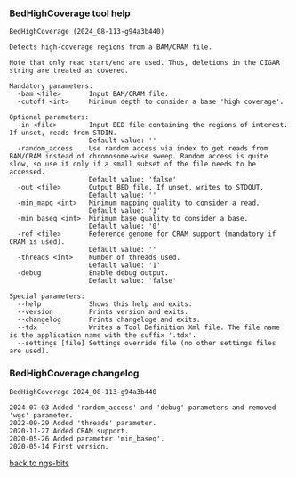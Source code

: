 ### BedHighCoverage tool help
	BedHighCoverage (2024_08-113-g94a3b440)
	
	Detects high-coverage regions from a BAM/CRAM file.
	
	Note that only read start/end are used. Thus, deletions in the CIGAR string are treated as covered.
	
	Mandatory parameters:
	  -bam <file>       Input BAM/CRAM file.
	  -cutoff <int>     Minimum depth to consider a base 'high coverage'.
	
	Optional parameters:
	  -in <file>        Input BED file containing the regions of interest. If unset, reads from STDIN.
	                    Default value: ''
	  -random_access    Use random access via index to get reads from BAM/CRAM instead of chromosome-wise sweep. Random access is quite slow, so use it only if a small subset of the file needs to be accessed.
	                    Default value: 'false'
	  -out <file>       Output BED file. If unset, writes to STDOUT.
	                    Default value: ''
	  -min_mapq <int>   Minimum mapping quality to consider a read.
	                    Default value: '1'
	  -min_baseq <int>  Minimum base quality to consider a base.
	                    Default value: '0'
	  -ref <file>       Reference genome for CRAM support (mandatory if CRAM is used).
	                    Default value: ''
	  -threads <int>    Number of threads used.
	                    Default value: '1'
	  -debug            Enable debug output.
	                    Default value: 'false'
	
	Special parameters:
	  --help            Shows this help and exits.
	  --version         Prints version and exits.
	  --changelog       Prints changeloge and exits.
	  --tdx             Writes a Tool Definition Xml file. The file name is the application name with the suffix '.tdx'.
	  --settings [file] Settings override file (no other settings files are used).
	
### BedHighCoverage changelog
	BedHighCoverage 2024_08-113-g94a3b440
	
	2024-07-03 Added 'random_access' and 'debug' parameters and removed 'wgs' parameter.
	2022-09-29 Added 'threads' parameter.
	2020-11-27 Added CRAM support.
	2020-05-26 Added parameter 'min_baseq'.
	2020-05-14 First version.
[back to ngs-bits](https://github.com/imgag/ngs-bits)